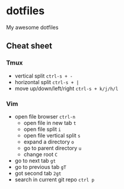 # dotfiles
My awesome dotfiles

## Cheat sheet

### Tmux
* vertical split `ctrl-s + -`
* horizontal split `ctrl-s + |`
* move up/down/left/right `ctrl-s + k/j/h/l`

### Vim
* open file browser `ctrl-n`
  * open file in new tab `t`
  * open file split `i`
  * open file vertical split `s`
  * expand a directory `o`
  * go to parent directory `u`
  * change root `C`
* go to next tab `gt`
* go to previous tab `gT`
* got second tab `2gt`
* search in current git repo `ctrl p`
